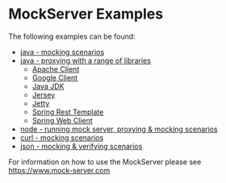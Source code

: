 MockServer Examples
===================

The following examples can be found:
- [java - mocking scenarios](https://github.com/mock-server/mockserver/tree/master/mockserver-examples/src/main/java/org/mockserver/examples/mockserver)
- [java - proxying with a range of libraries](https://github.com/mock-server/mockserver/tree/master/mockserver-examples/src/main/java/org/mockserver/examples/proxy/service)
  - [Apache Client](https://github.com/mock-server/mockserver/tree/master/mockserver-examples/src/main/java/org/mockserver/examples/proxy/service/apacheclient) 
  - [Google Client](https://github.com/mock-server/mockserver/tree/master/mockserver-examples/src/main/java/org/mockserver/examples/proxy/service/googleclient) 
  - [Java JDK](https://github.com/mock-server/mockserver/tree/master/mockserver-examples/src/main/java/org/mockserver/examples/proxy/service/javaclient)
  - [Jersey](https://github.com/mock-server/mockserver/tree/master/mockserver-examples/src/main/java/org/mockserver/examples/proxy/service/jerseyclient) 
  - [Jetty](https://github.com/mock-server/mockserver/tree/master/mockserver-examples/src/main/java/org/mockserver/examples/proxy/service/jettyclient)
  - [Spring Rest Template](https://github.com/mock-server/mockserver/tree/master/mockserver-examples/src/main/java/org/mockserver/examples/proxy/service/springresttemplate) 
  - [Spring Web Client](https://github.com/mock-server/mockserver/tree/master/mockserver-examples/src/main/java/org/mockserver/examples/proxy/service/springwebclient)
- [node - running mock server, proxying & mocking scenarios](https://github.com/mock-server/mockserver/blob/master/mockserver-examples/node_examples/server.js)
- [curl - mocking scenarios](https://github.com/mock-server/mockserver/blob/master/mockserver-examples/curl_examples.md)
- [json - mocking & verifying scenarios](https://github.com/mock-server/mockserver/blob/master/mockserver-examples/json_examples.md)

For information on how to use the MockServer please see https://www.mock-server.com